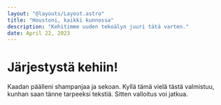 ```yaml
---
layout: "@layouts/Layout.astro"
title: "Houstoni, kaikki kunnossa"
description: "Kehitimme uuden tekoälyn juuri tätä varten."
date: April 22, 2023
---
```


# Järjestystä kehiin!

Kaadan päälleni shampanjaa ja sekoan. Kyllä tämä vielä tästä valmistuu, kunhan saan tänne tarpeeksi tekstiä. Sitten valloitus voi jatkua.
